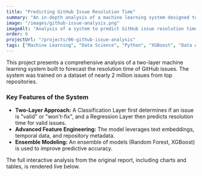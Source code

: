 ```yaml
---
title: "Predicting GitHub Issue Resolution Time"
summary: "An in-depth analysis of a machine learning system designed to predict the resolution time of GitHub issues, exploring feature importance, model performance, and architectural challenges."
image: "/images/github-issue-analysis.png"
imageAlt: "Analysis of a system to predict GitHub issue resolution times"
order: 6
projectUrl: "/projects/06-github-issue-analysis"
tags: ["Machine Learning", "Data Science", "Python", "XGBoost", "Data Analysis"]
---
```


This project presents a comprehensive analysis of a two-layer machine learning system built to forecast the resolution time of GitHub issues. The system was trained on a dataset of nearly 2 million issues from top repositories.

### Key Features of the System

*   **Two-Layer Approach:** A Classification Layer first determines if an issue is "valid" or "won't-fix", and a Regression Layer then predicts resolution time for valid issues.
*   **Advanced Feature Engineering:** The model leverages text embeddings, temporal data, and repository metadata.
*   **Ensemble Modeling:** An ensemble of models (Random Forest, XGBoost) is used to improve predictive accuracy.

The full interactive analysis from the original report, including charts and tables, is rendered live below.